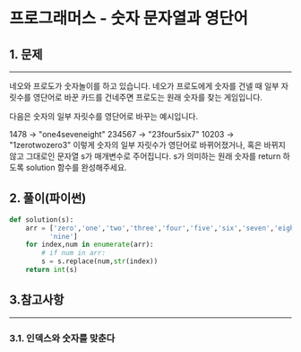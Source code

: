 # 프로그래머스 - 숫자 문자열과 영단어

## 1. 문제
***
네오와 프로도가 숫자놀이를 하고 있습니다. 네오가 프로도에게 숫자를 건넬 때 일부 자릿수를 영단어로 바꾼 카드를 건네주면 프로도는 원래 숫자를 찾는 게임입니다.

다음은 숫자의 일부 자릿수를 영단어로 바꾸는 예시입니다.

1478 → "one4seveneight"
234567 → "23four5six7"
10203 → "1zerotwozero3"
이렇게 숫자의 일부 자릿수가 영단어로 바뀌어졌거나, 혹은 바뀌지 않고 그대로인 문자열 s가 매개변수로 주어집니다. s가 의미하는 원래 숫자를 return 하도록 solution 함수를 완성해주세요.

## 2. 풀이(파이썬)
```py
def solution(s):
    arr = ['zero','one','two','three','four','five','six','seven','eight',
          'nine']
    for index,num in enumerate(arr):
        # if num in arr:
        s = s.replace(num,str(index))
    return int(s)
```

## 3.참고사항
***
### 3.1. 인덱스와 숫자를 맞춘다